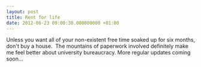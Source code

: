 ```yaml
---
layout: post
title: Rent for life
date: 2012-06-23 09:00:38.000000000 +01:00
---
```

<p>Unless you want all of your non-existent free time soaked up for six months, don't buy a house.  The mountains of paperwork involved definitely make me feel better about university bureaucracy. More regular updates coming soon...</p>
